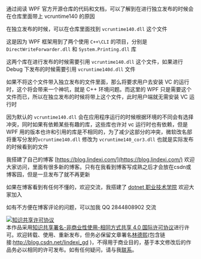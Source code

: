 
通过阅读 WPF 官方开源仓库的代码和文档，可以了解到在进行独立发布的时候会在仓库里面带上 vcruntime140 的原因

<!--more-->


<!-- 发布 -->

在独立发布的时候，可以在仓库里面找到 `vcruntime140.dll` 这个文件

这是因为 WPF 框架用到了两个使用 `C++\CLI` 的项目，分别是 `DirectWriteForwarder.dll` 和 `System.Printing.dll` 库

这两个库在进行发布的时候需要引用 `vcruntime140.dll` 这个文件，如果进行 Debug 下发布的时候需要引用 `vcruntime140d.dll` 文件

如果不将这个文件带入独立发布的文件里面，那么将要求用户去安装 VC 的运行时，这个将会带来一个神坑，就是 C++ 环境问题。而这里的 WPF 只是需要这个文件而已，所以在独立发布的时候将带上这个文件，此时用户端就无需安装 VC 运行时

因为默认的 `vcruntime140.dll` 会在应用程序运行的时候根据环境的不同会有选择冲突，同时如果有依赖某些有趣的库，这些库也许对 vc 运行时也有依赖，但是 WPF 用的版本也许和引用的库是不相同的，为了减少这部分的冲突，微软改名部将重写分发的`vcruntime140.dll` 修改为 `vcruntime140_cor3.dll` 也就是实际发布的时候看到的文件



我搭建了自己的博客 [https://blog.lindexi.com/](https://blog.lindexi.com/) 欢迎大家访问，里面有很多新的博客。只有在我看到博客写成熟之后才会放在csdn或博客园，但是一旦发布了就不再更新

如果在博客看到有任何不懂的，欢迎交流，我搭建了 [dotnet 职业技术学院](https://t.me/dotnet_campus) 欢迎大家加入

如有不方便在博客评论的问题，可以加我 QQ 2844808902 交流

<a rel="license" href="http://creativecommons.org/licenses/by-nc-sa/4.0/"><img alt="知识共享许可协议" style="border-width:0" src="https://licensebuttons.net/l/by-nc-sa/4.0/88x31.png" /></a><br />本作品采用<a rel="license" href="http://creativecommons.org/licenses/by-nc-sa/4.0/">知识共享署名-非商业性使用-相同方式共享 4.0 国际许可协议</a>进行许可。欢迎转载、使用、重新发布，但务必保留文章署名[林德熙](http://blog.csdn.net/lindexi_gd)(包含链接:http://blog.csdn.net/lindexi_gd )，不得用于商业目的，基于本文修改后的作品务必以相同的许可发布。如有任何疑问，请与我[联系](mailto:lindexi_gd@163.com)。